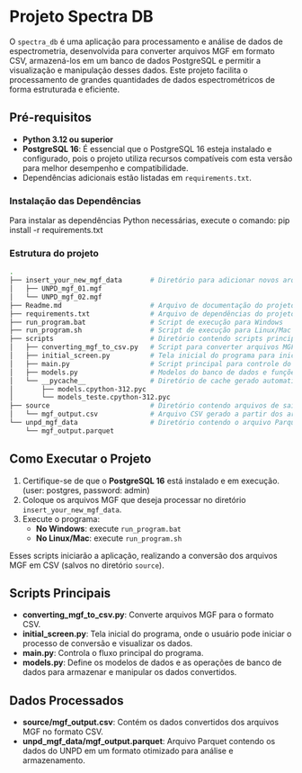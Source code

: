 # Projeto Spectra DB

O `spectra_db` é uma aplicação para processamento e análise de dados de espectrometria, desenvolvida para converter arquivos MGF em formato CSV, armazená-los em um banco de dados PostgreSQL e permitir a visualização e manipulação desses dados. Este projeto facilita o processamento de grandes quantidades de dados espectrométricos de forma estruturada e eficiente.

## Pré-requisitos

- **Python 3.12 ou superior**
- **PostgreSQL 16**: É essencial que o PostgreSQL 16 esteja instalado e configurado, pois o projeto utiliza recursos compatíveis com esta versão para melhor desempenho e compatibilidade.
- Dependências adicionais estão listadas em `requirements.txt`.

### Instalação das Dependências

Para instalar as dependências Python necessárias, execute o comando: pip install -r requirements.txt

### Estrutura do projeto

```bash
.
├── insert_your_new_mgf_data       # Diretório para adicionar novos arquivos MGF para processamento
│   ├── UNPD_mgf_01.mgf
│   └── UNPD_mgf_02.mgf
├── Readme.md                      # Arquivo de documentação do projeto
├── requirements.txt               # Arquivo de dependências do projeto
├── run_program.bat                # Script de execução para Windows
├── run_program.sh                 # Script de execução para Linux/Mac
├── scripts                        # Diretório contendo scripts principais
│   ├── converting_mgf_to_csv.py   # Script para converter arquivos MGF para formato CSV
│   ├── initial_screen.py          # Tela inicial do programa para iniciar a conversão e visualização dos dados
│   ├── main.py                    # Script principal para controle do fluxo do programa
│   ├── models.py                  # Modelos do banco de dados e funções para manipulação dos dados
│   └── __pycache__                # Diretório de cache gerado automaticamente pelo Python
│       ├── models.cpython-312.pyc
│       └── models_teste.cpython-312.pyc
├── source                         # Diretório contendo arquivos de saída e dados processados
│   └── mgf_output.csv             # Arquivo CSV gerado a partir dos arquivos MGF
└── unpd_mgf_data                  # Diretório contendo o arquivo Parquet gerado
    └── mgf_output.parquet

```
## Como Executar o Projeto

1. Certifique-se de que o **PostgreSQL 16** está instalado e em execução. (user: postgres, password: admin)
2. Coloque os arquivos MGF que deseja processar no diretório `insert_your_new_mgf_data`.
3. Execute o programa:
   - **No Windows**: execute `run_program.bat`
   - **No Linux/Mac**: execute `run_program.sh`

Esses scripts iniciarão a aplicação, realizando a conversão dos arquivos MGF em CSV (salvos no diretório `source`).

## Scripts Principais

- **converting_mgf_to_csv.py**: Converte arquivos MGF para o formato CSV.
- **initial_screen.py**: Tela inicial do programa, onde o usuário pode iniciar o processo de conversão e visualizar os dados.
- **main.py**: Controla o fluxo principal do programa.
- **models.py**: Define os modelos de dados e as operações de banco de dados para armazenar e manipular os dados convertidos.

## Dados Processados

- **source/mgf_output.csv**: Contém os dados convertidos dos arquivos MGF no formato CSV.
- **unpd_mgf_data/mgf_output.parquet**: Arquivo Parquet contendo os dados do UNPD em um formato otimizado para análise e armazenamento.


